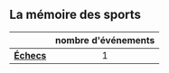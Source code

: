 ## La mémoire des sports

| &nbsp; | nombre d'événements |
| --- | :---: |
| [**&Eacute;checs**](Echecs.md) | 1 |

